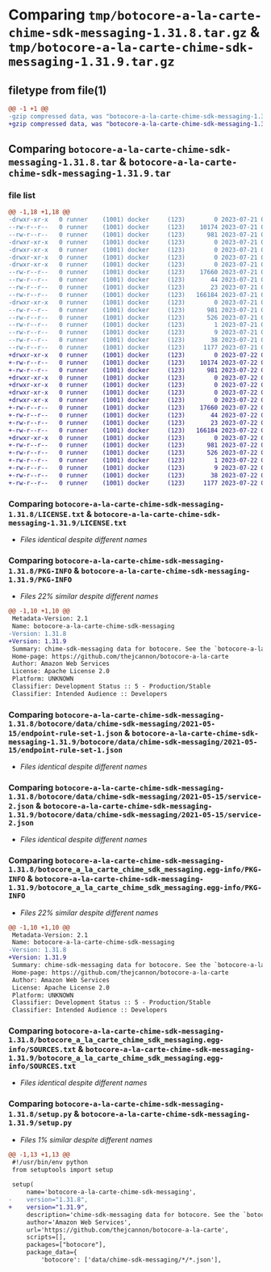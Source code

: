 # Comparing `tmp/botocore-a-la-carte-chime-sdk-messaging-1.31.8.tar.gz` & `tmp/botocore-a-la-carte-chime-sdk-messaging-1.31.9.tar.gz`

## filetype from file(1)

```diff
@@ -1 +1 @@
-gzip compressed data, was "botocore-a-la-carte-chime-sdk-messaging-1.31.8.tar", last modified: Fri Jul 21 01:21:21 2023, max compression
+gzip compressed data, was "botocore-a-la-carte-chime-sdk-messaging-1.31.9.tar", last modified: Sat Jul 22 01:20:24 2023, max compression
```

## Comparing `botocore-a-la-carte-chime-sdk-messaging-1.31.8.tar` & `botocore-a-la-carte-chime-sdk-messaging-1.31.9.tar`

### file list

```diff
@@ -1,18 +1,18 @@
-drwxr-xr-x   0 runner    (1001) docker     (123)        0 2023-07-21 01:21:21.762935 botocore-a-la-carte-chime-sdk-messaging-1.31.8/
--rw-r--r--   0 runner    (1001) docker     (123)    10174 2023-07-21 01:21:21.000000 botocore-a-la-carte-chime-sdk-messaging-1.31.8/LICENSE.txt
--rw-r--r--   0 runner    (1001) docker     (123)      981 2023-07-21 01:21:21.762935 botocore-a-la-carte-chime-sdk-messaging-1.31.8/PKG-INFO
-drwxr-xr-x   0 runner    (1001) docker     (123)        0 2023-07-21 01:21:21.762935 botocore-a-la-carte-chime-sdk-messaging-1.31.8/botocore/
-drwxr-xr-x   0 runner    (1001) docker     (123)        0 2023-07-21 01:21:21.762935 botocore-a-la-carte-chime-sdk-messaging-1.31.8/botocore/data/
-drwxr-xr-x   0 runner    (1001) docker     (123)        0 2023-07-21 01:21:21.762935 botocore-a-la-carte-chime-sdk-messaging-1.31.8/botocore/data/chime-sdk-messaging/
-drwxr-xr-x   0 runner    (1001) docker     (123)        0 2023-07-21 01:21:21.762935 botocore-a-la-carte-chime-sdk-messaging-1.31.8/botocore/data/chime-sdk-messaging/2021-05-15/
--rw-r--r--   0 runner    (1001) docker     (123)    17660 2023-07-21 01:21:06.000000 botocore-a-la-carte-chime-sdk-messaging-1.31.8/botocore/data/chime-sdk-messaging/2021-05-15/endpoint-rule-set-1.json
--rw-r--r--   0 runner    (1001) docker     (123)       44 2023-07-21 01:21:06.000000 botocore-a-la-carte-chime-sdk-messaging-1.31.8/botocore/data/chime-sdk-messaging/2021-05-15/examples-1.json
--rw-r--r--   0 runner    (1001) docker     (123)       23 2023-07-21 01:21:06.000000 botocore-a-la-carte-chime-sdk-messaging-1.31.8/botocore/data/chime-sdk-messaging/2021-05-15/paginators-1.json
--rw-r--r--   0 runner    (1001) docker     (123)   166184 2023-07-21 01:21:06.000000 botocore-a-la-carte-chime-sdk-messaging-1.31.8/botocore/data/chime-sdk-messaging/2021-05-15/service-2.json
-drwxr-xr-x   0 runner    (1001) docker     (123)        0 2023-07-21 01:21:21.762935 botocore-a-la-carte-chime-sdk-messaging-1.31.8/botocore_a_la_carte_chime_sdk_messaging.egg-info/
--rw-r--r--   0 runner    (1001) docker     (123)      981 2023-07-21 01:21:21.000000 botocore-a-la-carte-chime-sdk-messaging-1.31.8/botocore_a_la_carte_chime_sdk_messaging.egg-info/PKG-INFO
--rw-r--r--   0 runner    (1001) docker     (123)      526 2023-07-21 01:21:21.000000 botocore-a-la-carte-chime-sdk-messaging-1.31.8/botocore_a_la_carte_chime_sdk_messaging.egg-info/SOURCES.txt
--rw-r--r--   0 runner    (1001) docker     (123)        1 2023-07-21 01:21:21.000000 botocore-a-la-carte-chime-sdk-messaging-1.31.8/botocore_a_la_carte_chime_sdk_messaging.egg-info/dependency_links.txt
--rw-r--r--   0 runner    (1001) docker     (123)        9 2023-07-21 01:21:21.000000 botocore-a-la-carte-chime-sdk-messaging-1.31.8/botocore_a_la_carte_chime_sdk_messaging.egg-info/top_level.txt
--rw-r--r--   0 runner    (1001) docker     (123)       38 2023-07-21 01:21:21.762935 botocore-a-la-carte-chime-sdk-messaging-1.31.8/setup.cfg
--rw-r--r--   0 runner    (1001) docker     (123)     1177 2023-07-21 01:21:21.000000 botocore-a-la-carte-chime-sdk-messaging-1.31.8/setup.py
+drwxr-xr-x   0 runner    (1001) docker     (123)        0 2023-07-22 01:20:24.588908 botocore-a-la-carte-chime-sdk-messaging-1.31.9/
+-rw-r--r--   0 runner    (1001) docker     (123)    10174 2023-07-22 01:20:24.000000 botocore-a-la-carte-chime-sdk-messaging-1.31.9/LICENSE.txt
+-rw-r--r--   0 runner    (1001) docker     (123)      981 2023-07-22 01:20:24.588908 botocore-a-la-carte-chime-sdk-messaging-1.31.9/PKG-INFO
+drwxr-xr-x   0 runner    (1001) docker     (123)        0 2023-07-22 01:20:24.588908 botocore-a-la-carte-chime-sdk-messaging-1.31.9/botocore/
+drwxr-xr-x   0 runner    (1001) docker     (123)        0 2023-07-22 01:20:24.588908 botocore-a-la-carte-chime-sdk-messaging-1.31.9/botocore/data/
+drwxr-xr-x   0 runner    (1001) docker     (123)        0 2023-07-22 01:20:24.588908 botocore-a-la-carte-chime-sdk-messaging-1.31.9/botocore/data/chime-sdk-messaging/
+drwxr-xr-x   0 runner    (1001) docker     (123)        0 2023-07-22 01:20:24.588908 botocore-a-la-carte-chime-sdk-messaging-1.31.9/botocore/data/chime-sdk-messaging/2021-05-15/
+-rw-r--r--   0 runner    (1001) docker     (123)    17660 2023-07-22 01:20:09.000000 botocore-a-la-carte-chime-sdk-messaging-1.31.9/botocore/data/chime-sdk-messaging/2021-05-15/endpoint-rule-set-1.json
+-rw-r--r--   0 runner    (1001) docker     (123)       44 2023-07-22 01:20:09.000000 botocore-a-la-carte-chime-sdk-messaging-1.31.9/botocore/data/chime-sdk-messaging/2021-05-15/examples-1.json
+-rw-r--r--   0 runner    (1001) docker     (123)       23 2023-07-22 01:20:09.000000 botocore-a-la-carte-chime-sdk-messaging-1.31.9/botocore/data/chime-sdk-messaging/2021-05-15/paginators-1.json
+-rw-r--r--   0 runner    (1001) docker     (123)   166184 2023-07-22 01:20:09.000000 botocore-a-la-carte-chime-sdk-messaging-1.31.9/botocore/data/chime-sdk-messaging/2021-05-15/service-2.json
+drwxr-xr-x   0 runner    (1001) docker     (123)        0 2023-07-22 01:20:24.588908 botocore-a-la-carte-chime-sdk-messaging-1.31.9/botocore_a_la_carte_chime_sdk_messaging.egg-info/
+-rw-r--r--   0 runner    (1001) docker     (123)      981 2023-07-22 01:20:24.000000 botocore-a-la-carte-chime-sdk-messaging-1.31.9/botocore_a_la_carte_chime_sdk_messaging.egg-info/PKG-INFO
+-rw-r--r--   0 runner    (1001) docker     (123)      526 2023-07-22 01:20:24.000000 botocore-a-la-carte-chime-sdk-messaging-1.31.9/botocore_a_la_carte_chime_sdk_messaging.egg-info/SOURCES.txt
+-rw-r--r--   0 runner    (1001) docker     (123)        1 2023-07-22 01:20:24.000000 botocore-a-la-carte-chime-sdk-messaging-1.31.9/botocore_a_la_carte_chime_sdk_messaging.egg-info/dependency_links.txt
+-rw-r--r--   0 runner    (1001) docker     (123)        9 2023-07-22 01:20:24.000000 botocore-a-la-carte-chime-sdk-messaging-1.31.9/botocore_a_la_carte_chime_sdk_messaging.egg-info/top_level.txt
+-rw-r--r--   0 runner    (1001) docker     (123)       38 2023-07-22 01:20:24.588908 botocore-a-la-carte-chime-sdk-messaging-1.31.9/setup.cfg
+-rw-r--r--   0 runner    (1001) docker     (123)     1177 2023-07-22 01:20:24.000000 botocore-a-la-carte-chime-sdk-messaging-1.31.9/setup.py
```

### Comparing `botocore-a-la-carte-chime-sdk-messaging-1.31.8/LICENSE.txt` & `botocore-a-la-carte-chime-sdk-messaging-1.31.9/LICENSE.txt`

 * *Files identical despite different names*

### Comparing `botocore-a-la-carte-chime-sdk-messaging-1.31.8/PKG-INFO` & `botocore-a-la-carte-chime-sdk-messaging-1.31.9/PKG-INFO`

 * *Files 22% similar despite different names*

```diff
@@ -1,10 +1,10 @@
 Metadata-Version: 2.1
 Name: botocore-a-la-carte-chime-sdk-messaging
-Version: 1.31.8
+Version: 1.31.9
 Summary: chime-sdk-messaging data for botocore. See the `botocore-a-la-carte` package for more info.
 Home-page: https://github.com/thejcannon/botocore-a-la-carte
 Author: Amazon Web Services
 License: Apache License 2.0
 Platform: UNKNOWN
 Classifier: Development Status :: 5 - Production/Stable
 Classifier: Intended Audience :: Developers
```

### Comparing `botocore-a-la-carte-chime-sdk-messaging-1.31.8/botocore/data/chime-sdk-messaging/2021-05-15/endpoint-rule-set-1.json` & `botocore-a-la-carte-chime-sdk-messaging-1.31.9/botocore/data/chime-sdk-messaging/2021-05-15/endpoint-rule-set-1.json`

 * *Files identical despite different names*

### Comparing `botocore-a-la-carte-chime-sdk-messaging-1.31.8/botocore/data/chime-sdk-messaging/2021-05-15/service-2.json` & `botocore-a-la-carte-chime-sdk-messaging-1.31.9/botocore/data/chime-sdk-messaging/2021-05-15/service-2.json`

 * *Files identical despite different names*

### Comparing `botocore-a-la-carte-chime-sdk-messaging-1.31.8/botocore_a_la_carte_chime_sdk_messaging.egg-info/PKG-INFO` & `botocore-a-la-carte-chime-sdk-messaging-1.31.9/botocore_a_la_carte_chime_sdk_messaging.egg-info/PKG-INFO`

 * *Files 22% similar despite different names*

```diff
@@ -1,10 +1,10 @@
 Metadata-Version: 2.1
 Name: botocore-a-la-carte-chime-sdk-messaging
-Version: 1.31.8
+Version: 1.31.9
 Summary: chime-sdk-messaging data for botocore. See the `botocore-a-la-carte` package for more info.
 Home-page: https://github.com/thejcannon/botocore-a-la-carte
 Author: Amazon Web Services
 License: Apache License 2.0
 Platform: UNKNOWN
 Classifier: Development Status :: 5 - Production/Stable
 Classifier: Intended Audience :: Developers
```

### Comparing `botocore-a-la-carte-chime-sdk-messaging-1.31.8/botocore_a_la_carte_chime_sdk_messaging.egg-info/SOURCES.txt` & `botocore-a-la-carte-chime-sdk-messaging-1.31.9/botocore_a_la_carte_chime_sdk_messaging.egg-info/SOURCES.txt`

 * *Files identical despite different names*

### Comparing `botocore-a-la-carte-chime-sdk-messaging-1.31.8/setup.py` & `botocore-a-la-carte-chime-sdk-messaging-1.31.9/setup.py`

 * *Files 1% similar despite different names*

```diff
@@ -1,13 +1,13 @@
 #!/usr/bin/env python
 from setuptools import setup
 
 setup(
     name='botocore-a-la-carte-chime-sdk-messaging',
-    version="1.31.8",
+    version="1.31.9",
     description='chime-sdk-messaging data for botocore. See the `botocore-a-la-carte` package for more info.',
     author='Amazon Web Services',
     url='https://github.com/thejcannon/botocore-a-la-carte',
     scripts=[],
     packages=["botocore"],
     package_data={
         'botocore': ['data/chime-sdk-messaging/*/*.json'],
```

